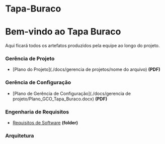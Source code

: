 # Tapa-Buraco
# Bem-vindo ao Tapa Buraco

Aqui ficará todos os artefatos produzidos pela equipe ao longo do projeto.

### Gerência de Projeto

* [Plano do Projeto](./docs/gerencia de projetos/nome do arquivo) **(PDF)**

### Gerência de Configuração

* [Plano de Gerência de Configuração](./docs/gerencia de projeto/Plano_GCO_Tapa_Buraco.docx) **(PDF)**

### Engenharia de Requisitos

* [Requisitos de Software](./docs/requisitos) **(folder)**

### Arquitetura
